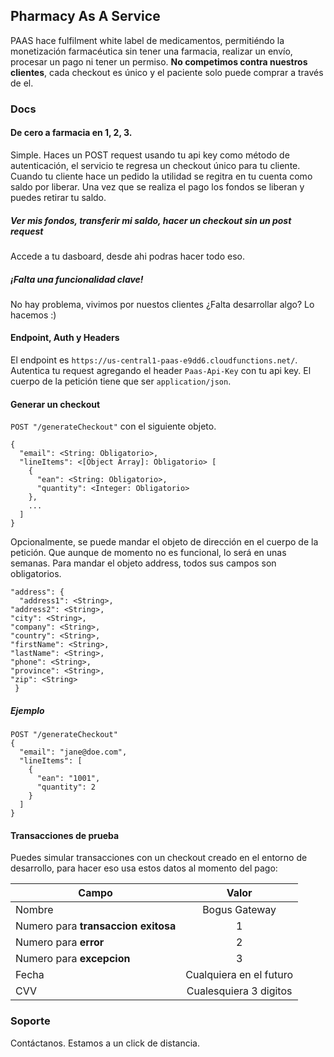 ## Pharmacy As A Service

PAAS hace fulfilment white label de medicamentos, permitiéndo la monetización farmacéutica sin tener una farmacia, realizar un envío, procesar un pago ni tener un permiso. **No competimos contra nuestros clientes**, cada checkout es único y el paciente solo puede comprar a través de el.

### Docs
#### De cero a farmacia en 1, 2, 3.

Simple. Haces un POST request usando tu api key como método de autenticación, el servicio te regresa un checkout único para tu cliente. Cuando tu cliente hace un pedido la utilidad se regitra en tu cuenta como saldo por liberar. Una vez que se realiza el pago los fondos se liberan y puedes retirar tu saldo.

##### Ver mis fondos, transferir mi saldo, hacer un checkout sin un post request
Accede a tu dasboard, desde ahi podras hacer todo eso.

##### ¡Falta una funcionalidad clave!
No hay problema, vivimos por nuestos clientes ¿Falta desarrollar algo? Lo hacemos :)

#### Endpoint, Auth y Headers
El endpoint es `https://us-central1-paas-e9dd6.cloudfunctions.net/`.
Autentica tu request agregando el header `Paas-Api-Key` con tu api key.
El cuerpo de la petición tiene que ser `application/json`.
#### Generar un checkout
`POST "/generateCheckout"` con el siguiente objeto.
```
{
  "email": <String: Obligatorio>,
  "lineItems": <[Object Array]: Obligatorio> [
    {
      "ean": <String: Obligatorio>,
      "quantity": <Integer: Obligatorio>
    },
    ...
  ]
}
```
Opcionalmente, se puede mandar el objeto de dirección en el cuerpo de la petición. Que aunque de momento no es funcional, lo será en unas semanas. Para mandar el objeto address, todos sus campos son obligatorios.
```
"address": {
  "address1": <String>,
"address2": <String>,
"city": <String>,
"company": <String>,
"country": <String>,
"firstName": <String>,
"lastName": <String>,
"phone": <String>,
"province": <String>,
"zip": <String>
 }
```
##### Ejemplo
```
POST "/generateCheckout"
{
  "email": "jane@doe.com",
  "lineItems": [
    {
      "ean": "1001",
      "quantity": 2
    }
  ]
}
```
#### Transacciones de prueba
Puedes simular transacciones con un checkout creado en el entorno de desarrollo, para hacer eso usa estos datos al momento del pago:

|              Campo              |          Valor          |
|-------------------------------|:-----------------------:|
| Nombre                          |      Bogus Gateway      |
| Numero para **transaccion exitosa** |            1            |
| Numero para **error**       |            2            |
| Numero para **excepcion**   |            3            |
| Fecha                           | Cualquiera en el futuro |
| CVV                             |  Cualesquiera 3 digitos |

### Soporte
Contáctanos. Estamos a un click de distancia.
